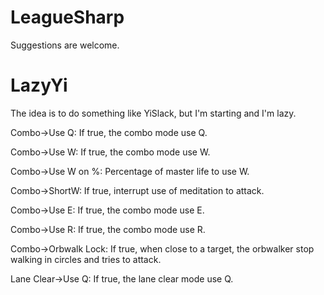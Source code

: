 LeagueSharp
===========

Suggestions are welcome.


LazyYi
===========
The idea is to do something like YiSlack, but I'm starting and I'm lazy.


Combo->Use Q: If true, the combo mode use Q.

Combo->Use W: If true, the combo mode use W.

Combo->Use W on %: Percentage of master life to use W.

Combo->ShortW: If true, interrupt use of meditation to attack.

Combo->Use E: If true, the combo mode use E.

Combo->Use R: If true, the combo mode use R.

Combo->Orbwalk Lock: If true, when close to a target, the orbwalker stop walking in circles and tries to attack.

Lane Clear->Use Q: If true, the lane clear mode use Q.
